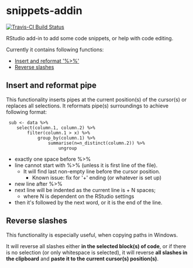 snippets-addin
==============

[![Travis-CI Build Status](https://api.travis-ci.org/sfr/RStudio-Addin-Snippets.png?branch=master)](https://api.travis-ci.org/sfr/RStudio-Addin-Snippets.png?branch=master)

RStudio add-in to add some code snippets, or help with code editing.

Currently it contains following functions:

* [Insert and reformat '%>%'](#insert-and-reformat-pipe)
* [Reverse slashes](#reverse-slashes)


## Insert and reformat pipe

This functionality inserts pipes at the current position(s) of the cursor(s) or replaces all selections.
It reformats pipe(s) surroundings to achieve following format:

```{r}
 sub <- data %>%
    select(column.1, column.2) %>%
        filter(column.1 > x) %>%
            group_by(column.1) %>%
                summarise(n=n_distinct(column.2)) %>%
                    ungroup
```

* exactly one space before %>%
* line cannot start with %>% (unless it is first line of the file).
    * It will find last non-empty line before the cursor position.
        * Known issue: fix for '+' ending (or whatever is set up)
* new line after %>%
* next line will be indented as the current line is + N spaces;
    * where N is dependent on the RStudio settings
* then it's followed by the next word, or it is the end of the line.


## Reverse slashes

This functionality is especially useful, when copying paths in Windows.

It will reverse all slashes either __in the selected block(s) of code__,
or if there is no selection (or only whitespace is selected), it will reverse
__all slashes in the clipboard__ and __paste it to the current cursor(s) position(s)__.
